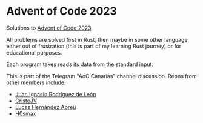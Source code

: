 # Advent of Code 2023

Solutions to [Advent of Code 2023](https://adventofcode.com/2023).

All problems are solved first in Rust, then maybe in some other language, either out of frustration (this is part of my learning Rust journey) or for educational purposes.

Each program takes reads its data from the standard input.

This is part of the Telegram "AoC Canarias" channel discussion. Repos from other members include:
* [Juan Ignacio Rodríguez de León](https://github.com/euribates/advent_of_code_2022)
* [CristoJV](https://github.com/CristoJV/aoc)
* [Lucas Hernández Abreu](https://github.com/lucashdez/AdventOfCode)
* [H0smax](https://github.com/H0smax/AoC-2023)
